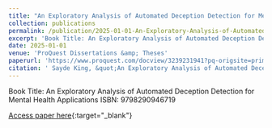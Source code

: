 ```yaml
---
title: "An Exploratory Analysis of Automated Deception Detection for Mental Health Applications"
collection: publications
permalink: /publication/2025-01-01-An-Exploratory-Analysis-of-Automated-Deception-Detection-for-Mental-Health-Applications
excerpt: 'Book Title: An Exploratory Analysis of Automated Deception Detection for Mental Health Applications ISBN: 9798290946719'
date: 2025-01-01
venue: 'ProQuest Dissertations &amp; Theses'
paperurl: 'https://www.proquest.com/docview/3239231941?pq-origsite=primo&accountid=14745'
citation: ' Sayde King, &quot;An Exploratory Analysis of Automated Deception Detection for Mental Health Applications.&quot; ProQuest Dissertations &amp;amp; Theses, 2025.'
---
```

Book Title: An Exploratory Analysis of Automated Deception Detection for Mental Health Applications ISBN: 9798290946719

[Access paper here](https://www.proquest.com/docview/3239231941?pq-origsite=primo&accountid=14745){:target="_blank"}
